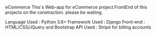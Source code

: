 eCommerce
This's Web-app for eCommerce project.FrontEnd of this projects on the constraction. please be waiting.

Language Used : Python 3.6+
Framework Used : Django
Front-end : HTML/CSS/JQuery and Bootstrap
API Used : Stripe for billing accounts
